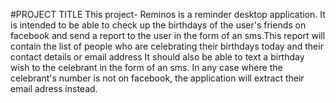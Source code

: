 #PROJECT TITLE
This project- Reminos is a reminder desktop application. It is intended to be able to check up the birthdays of the user's friends  on facebook and send a report to the user in the form of an sms.This report will contain the list of people who are celebrating their birthdays today and their contact details or email address It should also be able to text a birthday wish to the celebrant in the form of an sms. In any case where the celebrant's number is not on facebook, the application will extract their email adress instead.
